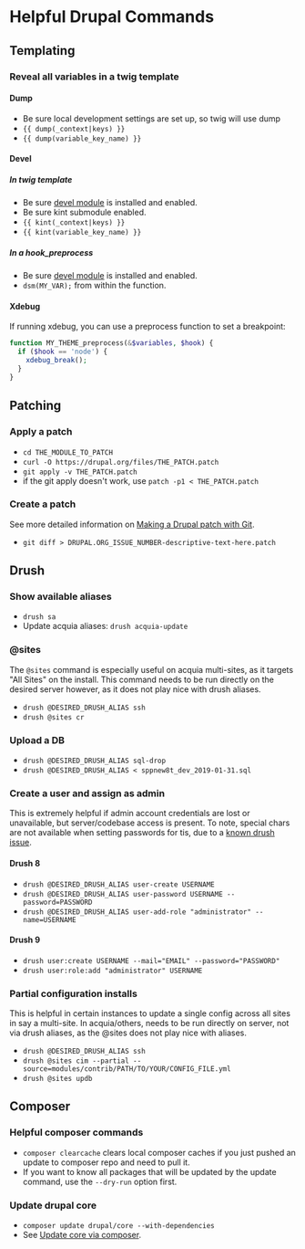 # Helpful Drupal Commands

## Templating

### Reveal all variables in a twig template

#### Dump

- Be sure local development settings are set up, so twig will use dump
- `{{ dump(_context|keys) }}`
- `{{ dump(variable_key_name) }}`

#### Devel

##### In twig template

- Be sure [devel module](https://www.drupal.org/project/devel) is installed and enabled.
- Be sure kint submodule enabled.
- `{{ kint(_context|keys) }}`
- `{{ kint(variable_key_name) }}`

##### In a hook_preprocess

- Be sure [devel module](https://www.drupal.org/project/devel) is installed and enabled.
- `dsm(MY_VAR);` from within the function.

#### Xdebug

If running xdebug, you can use a preprocess function to set a breakpoint:

```php
function MY_THEME_preprocess(&$variables, $hook) {
  if ($hook == 'node') {
    xdebug_break();
  }
}
```

## Patching

### Apply a patch

- `cd THE_MODULE_TO_PATCH`
- `curl -O https://drupal.org/files/THE_PATCH.patch`
- `git apply -v THE_PATCH.patch`
- if the git apply doesn't work, use `patch -p1 < THE_PATCH.patch`

### Create a patch

See more detailed information on [Making a Drupal patch with Git](https://www.drupal.org/node/707484).

- `git diff > DRUPAL.ORG_ISSUE_NUMBER-descriptive-text-here.patch`

## Drush

### Show available aliases

- `drush sa`
- Update acquia aliases: `drush acquia-update`

### @sites

The `@sites` command is especially useful on acquia multi-sites, as it targets "All Sites" on the install. This command needs to be run directly on the desired server however, as it does not play nice with drush aliases.

- `drush @DESIRED_DRUSH_ALIAS ssh`
- `drush @sites cr`

### Upload a DB

- `drush @DESIRED_DRUSH_ALIAS sql-drop`
- `drush @DESIRED_DRUSH_ALIAS < sppnew8t_dev_2019-01-31.sql`

### Create a user and assign as admin

This is extremely helpful if admin account credentials are lost or unavailable, but server/codebase access is present. To note, special chars are not available when setting passwords for tis, due to a [known drush issue](https://github.com/drush-ops/drush/issues/125).

#### Drush 8

- `drush @DESIRED_DRUSH_ALIAS user-create USERNAME`
- `drush @DESIRED_DRUSH_ALIAS user-password USERNAME --password=PASSWORD`
- `drush @DESIRED_DRUSH_ALIAS user-add-role "administrator" --name=USERNAME`

#### Drush 9

- `drush user:create USERNAME --mail="EMAIL" --password="PASSWORD"`
- `drush user:role:add "administrator" USERNAME`

### Partial configuration installs

This is helpful in certain instances to update a single config across all sites in say a multi-site. In acquia/others, needs to be run directly on server, not via drush aliases, as the @sites does not play nice with aliases.

- `drush @DESIRED_DRUSH_ALIAS ssh`
- `drush @sites cim --partial --source=modules/contrib/PATH/TO/YOUR/CONFIG_FILE.yml`
- `drush @sites updb`

## Composer

### Helpful composer commands

- `composer clearcache` clears local composer caches if you just pushed an update to composer repo and need to pull it.
- If you want to know all packages that will be updated by the update command, use the `--dry-run` option first.

### Update drupal core

- `composer update drupal/core --with-dependencies`
- See [Update core via composer](https://www.drupal.org/docs/8/update/update-core-via-composer).

